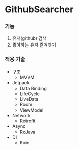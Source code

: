 # GithubSearcher

### 기능
1. 유저(github) 검색
2. 좋아하는 유저 즐겨찾기

### 적용 기술
- 구조
  - MVVM
- Jetpack
  - Data Binding
  - LifeCycle
  - LiveData
  - Room
  - ViewModel
- Network
  - Retrofit
- Async
  - RxJava
- DI
  - Koin
